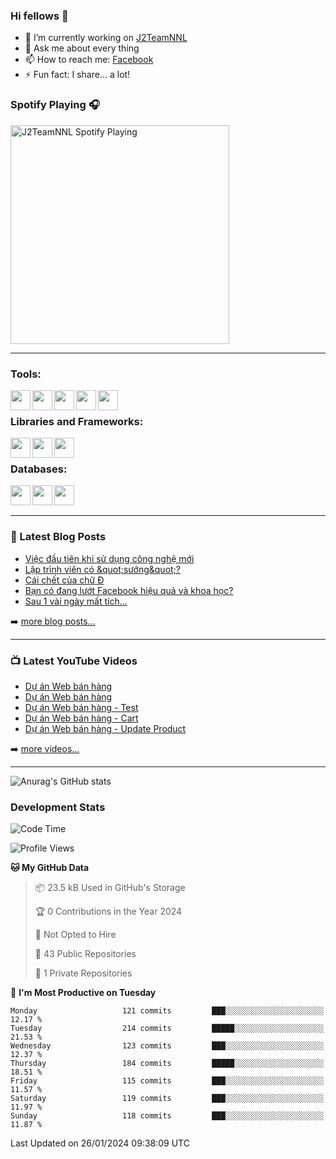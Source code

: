 ### Hi fellows 👋

- 🔭 I’m currently working on [J2TeamNNL]
- 💬 Ask me about every thing
- 📫 How to reach me: [Facebook]
- ⚡ Fun fact: I share... a lot!


### Spotify Playing 🎧
[<img src="https://spotify-playing-git-master.j2teamnnl.vercel.app/api/spotify-playing" alt="J2TeamNNL Spotify Playing" width="350" />](https://open.spotify.com/user/31ghget3jspvgpjwbv5pcwli3smab)

---

### Tools:
<img align='left' height="32" width="32" src="https://cdn.jsdelivr.net/npm/simple-icons@4.8.0/icons/sublimetext.svg" />
<img align='left' height="32" width="32" src="https://cdn.jsdelivr.net/npm/simple-icons@4.8.0/icons/phpstorm.svg" />
<img align='left' height="32" width="32" src="https://cdn.jsdelivr.net/npm/simple-icons@4.8.0/icons/xampp.svg" />
<img align='left' height="32" width="32" src="https://cdn.jsdelivr.net/npm/simple-icons@4.8.0/icons/laragon.svg" />
<img align='left' height="32" width="32" src="https://cdn.jsdelivr.net/npm/simple-icons@4.8.0/icons/docker.svg" />
<br>

### Libraries and Frameworks:
<img align='left' height="32" width="32" src="https://cdn.jsdelivr.net/npm/simple-icons@4.8.0/icons/jquery.svg" />
<img align='left' height="32" width="32" src="https://cdn.jsdelivr.net/npm/simple-icons@4.8.0/icons/laravel.svg" />
<img align='left' height="32" width="32" src="https://cdn.jsdelivr.net/npm/simple-icons@4.8.0/icons/nuxt-dot-js.svg" />
<br>

### Databases:
<img align='left' height="32" width="32" src="https://cdn.jsdelivr.net/npm/simple-icons@4.8.0/icons/mysql.svg" />
<img align='left' height="32" width="32" src="https://cdn.jsdelivr.net/npm/simple-icons@4.8.0/icons/postgresql.svg" />
<img align='left' height="32" width="32" src="https://cdn.jsdelivr.net/npm/simple-icons@4.8.0/icons/elasticsearch.svg" />

<br>
<br>

---

### 📕 Latest Blog Posts
<!-- BLOG-POST-LIST:START -->
- [Việc đầu tiên khi sử dụng công nghệ mới](https://j2teamnnl.blogspot.com/2020/07/viec-au-tien-khi-su-dung-cong-nghe-moi.html)
- [Lập trình viên có &amp;quot;sướng&amp;quot;?](https://j2teamnnl.blogspot.com/2020/03/lap-trinh-vien-co.html)
- [Cái chết của chữ Đ](https://j2teamnnl.blogspot.com/2020/01/cai-chet-cua-chu.html)
- [Bạn có đang lướt Facebook hiệu quả và khoa học?](https://j2teamnnl.blogspot.com/2019/08/ban-co-ang-luot-web-hieu-qua-va-khoa-hoc.html)
- [Sau 1 vài ngày mất tích...](https://j2teamnnl.blogspot.com/2019/08/sau-1-vai-ngay-mat-tich.html)
<!-- BLOG-POST-LIST:END -->
➡️ [more blog posts...](https://j2teamnnl.blogspot.com)

---

### 📺 Latest YouTube Videos
<!-- YOUTUBE:START -->
- [Dự án Web bán hàng](https://www.youtube.com/watch?v=chUIXLxJkQs)
- [Dự án Web bán hàng](https://www.youtube.com/watch?v=hDQodW7jHzE)
- [Dự án Web bán hàng - Test](https://www.youtube.com/watch?v=dNIYZkKnewQ)
- [Dự án Web bán hàng - Cart](https://www.youtube.com/watch?v=jtx_6JTs_sc)
- [Dự án Web bán hàng - Update Product](https://www.youtube.com/watch?v=QBL0FdwnNKQ)
<!-- YOUTUBE:END -->
➡️ [more videos...](https://www.youtube.com/j2teamnnl)

---
![Anurag's GitHub stats](https://github-readme-stats.vercel.app/api?username=j2teamnnl&show_icons=true&theme=transparent&hide=contribs&count_private=true)

### Development Stats
<!--START_SECTION:waka-->
![Code Time](http://img.shields.io/badge/Code%20Time-4%2C699%20hrs%2020%20mins-blue)

![Profile Views](http://img.shields.io/badge/Profile%20Views-25-blue)

**🐱 My GitHub Data** 

> 📦 23.5 kB Used in GitHub's Storage 
 > 
> 🏆 0 Contributions in the Year 2024
 > 
> 🚫 Not Opted to Hire
 > 
> 📜 43 Public Repositories 
 > 
> 🔑 1 Private Repositories 
 > 
📅 **I'm Most Productive on Tuesday** 

```text
Monday                   121 commits         ███░░░░░░░░░░░░░░░░░░░░░░   12.17 % 
Tuesday                  214 commits         █████░░░░░░░░░░░░░░░░░░░░   21.53 % 
Wednesday                123 commits         ███░░░░░░░░░░░░░░░░░░░░░░   12.37 % 
Thursday                 184 commits         █████░░░░░░░░░░░░░░░░░░░░   18.51 % 
Friday                   115 commits         ███░░░░░░░░░░░░░░░░░░░░░░   11.57 % 
Saturday                 119 commits         ███░░░░░░░░░░░░░░░░░░░░░░   11.97 % 
Sunday                   118 commits         ███░░░░░░░░░░░░░░░░░░░░░░   11.87 % 
```



 Last Updated on 26/01/2024 09:38:09 UTC
<!--END_SECTION:waka-->


[J2TeamNNL]: https://j2teamnnl.com/
[Facebook]: https://fb.me/j2teamnnl
